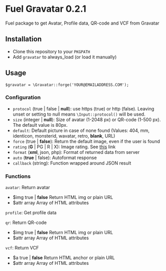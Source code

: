 Fuel Gravatar 0.2.1
===================

Fuel package to get Avatar, Profile data, QR-code and VCF from Gravatar

## Installation
* Clone this repository to your ````PKGPATH````
* Add ````gravatar```` to always_load (or load it manually)

## Usage
````
$gravatar = \Gravatar::forge('YOUR@EMAILADDRESS.COM');
````

### Configuration
* ````protocol```` (true | false | __null__): use https (true) or http (false). Leaving unset or setting to null means ````\Input::protocol()```` will be used.
* ````size```` (integer | __null__): Size of avatar (1-2048 px) or QR-code (1-500 px). The default value is 80px.
* ````default````: Default picture in case of none found (Values: 404, mm, identicon, monsterid, wavatar, retro, __blank__, URL)
* ````force```` (true | __false__): Return the default image, even if the user is found
* ````rating```` (__G__ | PG | R | X): Image rating. See [this](http://hu.gravatar.com/site/implement/images/#rating) link
* ````format```` (__xml__, json, php): Format of returned data from server
* ````auto```` (__true__ | false): Autoformat response
* ````callback```` (string): Function wrapped around JSON result

### Functions

````avatar````: Return avatar

* $img		true | __false__		Return HTML img or plain URL
* $attr		array				Array of HTML attributes

````profile````: Get profile data

````qr````: Return QR-code

* $img		true | __false__		Return HTML img or plain URL
* $attr		array				Array of HTML attributes

````vcf````: Return VCF

* $a		true | __false__		Return HTML anchor or plain URL
* $attr		array				Array of HTML attributes